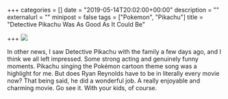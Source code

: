 +++
categories = []
date = "2019-05-14T20:02:00+00:00"
description = ""
externalurl = ""
minipost = false
tags = ["Pokemon", "Pikachu"]
title = "Detective Pikachu Was As Good As It Could Be"

+++
![](https://res.cloudinary.com/tobyblog/image/upload/v1557888093/img/5F86E6CC-37E8-4256-BC38-E41AFDFCE5A8.gif)

In other news, I saw Detective Pikachu with the family a few days ago, and I think we all left impressed. Some strong acting and genuinely funny moments. Pikachu singing the Pokémon cartoon theme song was a highlight for me. But does Ryan Reynolds have to be in literally every movie now? That being said, he did a wonderful job. A really enjoyable and charming movie. Go see it. With your kids, of course.
